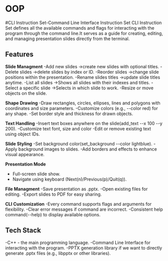 # OOP
#CLI Instruction Set-Command Line Interface Instruction Set
CLI Instruction Set defines all the available commands and flags for interacting with the program through the command line.It serves as a guide for creating, editing, and managing presentation slides directly from the terminal.

## Features
**Slide Managment**
-Add new slides ->create new slides with optional titles.
-Delete slides ->delete slides by index or ID.
-Reorder slides ->change slide positions within the presentation.
-Rename slides titles ->update slide titles anytime.
-List all slides ->Shows all slides with their indexes and titles.
-Select a specific slide ->Selects in which slide to work.
-Resize or move objects on the slide.

**Shape Drawing**
-Draw rectangles, circles, ellipses, lines and polygons with coordinates and size parameters.
-Customize colors (e.g., --color red) for any shape.
-Set border style and thickness for drawn objects.

**Text Handling**
-Insert text boxes anywhere on the slide(add_text --x 100 --y 200).
-Customize text font, size and color
-Edit or remove existing text using object IDs.

**Slide Styling**
-Set background color(set_background --color lightblue).
-Apply background images to slides.
-Add borders and effects to enhance visual appearance.

**Presentation Mode**
- Full-screen slide show.
- Navigate using keyboard (Next(n)/Previous(p)/Quit(q)).

**File Managment**
-Save presentation as .pptx.
-Open existing files for editing.
-Export slides to PDF for easy sharing.

**CLI Customization**
-Every command supports flags and arguments for flexibility.
-Clear error messages if command are incorrect.
-Consistent help command(--help) to display available options.

## Tech Stack
-C++ - the main programming language.
-Command Line Interface for interacting with the program.
-PPTX generation library if we want to directly generate .pptx files (e.g., libpptx or other libraries).
